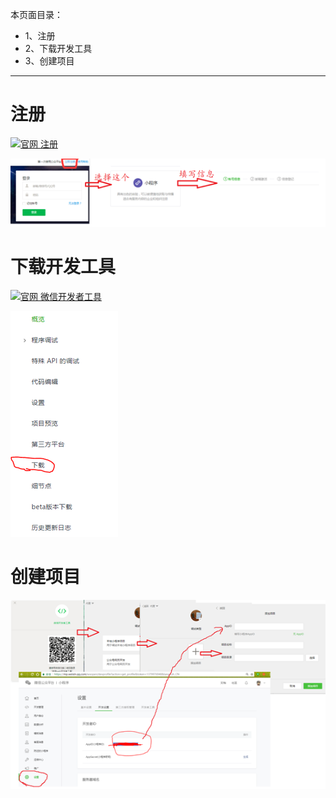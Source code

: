 本页面目录：
- 1、注册
- 2、下载开发工具
- 3、创建项目

----------

# 注册
[![](https://img.shields.io/badge/官网-注册-red.svg "官网 注册")](mp.weixin.qq.com)


![](image/1-1.png)

# 下载开发工具
[![](https://img.shields.io/badge/官网-微信开发者工具-red.svg "官网 微信开发者工具")](https://mp.weixin.qq.com/debug/wxadoc/dev/devtools/devtools.html)

![](image/1-2.png)
# 创建项目
![](image/1-3.png)